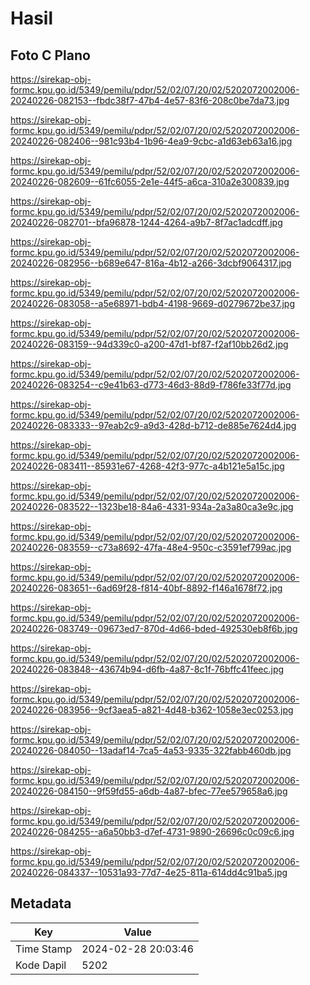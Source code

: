 # Hasil

## Foto C Plano

https://sirekap-obj-formc.kpu.go.id/5349/pemilu/pdpr/52/02/07/20/02/5202072002006-20240226-082153--fbdc38f7-47b4-4e57-83f6-208c0be7da73.jpg

https://sirekap-obj-formc.kpu.go.id/5349/pemilu/pdpr/52/02/07/20/02/5202072002006-20240226-082406--981c93b4-1b96-4ea9-9cbc-a1d63eb63a16.jpg

https://sirekap-obj-formc.kpu.go.id/5349/pemilu/pdpr/52/02/07/20/02/5202072002006-20240226-082609--61fc6055-2e1e-44f5-a6ca-310a2e300839.jpg

https://sirekap-obj-formc.kpu.go.id/5349/pemilu/pdpr/52/02/07/20/02/5202072002006-20240226-082701--bfa96878-1244-4264-a9b7-8f7ac1adcdff.jpg

https://sirekap-obj-formc.kpu.go.id/5349/pemilu/pdpr/52/02/07/20/02/5202072002006-20240226-082956--b689e647-816a-4b12-a266-3dcbf9064317.jpg

https://sirekap-obj-formc.kpu.go.id/5349/pemilu/pdpr/52/02/07/20/02/5202072002006-20240226-083058--a5e68971-bdb4-4198-9669-d0279672be37.jpg

https://sirekap-obj-formc.kpu.go.id/5349/pemilu/pdpr/52/02/07/20/02/5202072002006-20240226-083159--94d339c0-a200-47d1-bf87-f2af10bb26d2.jpg

https://sirekap-obj-formc.kpu.go.id/5349/pemilu/pdpr/52/02/07/20/02/5202072002006-20240226-083254--c9e41b63-d773-46d3-88d9-f786fe33f77d.jpg

https://sirekap-obj-formc.kpu.go.id/5349/pemilu/pdpr/52/02/07/20/02/5202072002006-20240226-083333--97eab2c9-a9d3-428d-b712-de885e7624d4.jpg

https://sirekap-obj-formc.kpu.go.id/5349/pemilu/pdpr/52/02/07/20/02/5202072002006-20240226-083411--85931e67-4268-42f3-977c-a4b121e5a15c.jpg

https://sirekap-obj-formc.kpu.go.id/5349/pemilu/pdpr/52/02/07/20/02/5202072002006-20240226-083522--1323be18-84a6-4331-934a-2a3a80ca3e9c.jpg

https://sirekap-obj-formc.kpu.go.id/5349/pemilu/pdpr/52/02/07/20/02/5202072002006-20240226-083559--c73a8692-47fa-48e4-950c-c3591ef799ac.jpg

https://sirekap-obj-formc.kpu.go.id/5349/pemilu/pdpr/52/02/07/20/02/5202072002006-20240226-083651--6ad69f28-f814-40bf-8892-f146a1678f72.jpg

https://sirekap-obj-formc.kpu.go.id/5349/pemilu/pdpr/52/02/07/20/02/5202072002006-20240226-083749--09673ed7-870d-4d66-bded-492530eb8f6b.jpg

https://sirekap-obj-formc.kpu.go.id/5349/pemilu/pdpr/52/02/07/20/02/5202072002006-20240226-083848--43674b94-d6fb-4a87-8c1f-76bffc41feec.jpg

https://sirekap-obj-formc.kpu.go.id/5349/pemilu/pdpr/52/02/07/20/02/5202072002006-20240226-083956--9cf3aea5-a821-4d48-b362-1058e3ec0253.jpg

https://sirekap-obj-formc.kpu.go.id/5349/pemilu/pdpr/52/02/07/20/02/5202072002006-20240226-084050--13adaf14-7ca5-4a53-9335-322fabb460db.jpg

https://sirekap-obj-formc.kpu.go.id/5349/pemilu/pdpr/52/02/07/20/02/5202072002006-20240226-084150--9f59fd55-a6db-4a87-bfec-77ee579658a6.jpg

https://sirekap-obj-formc.kpu.go.id/5349/pemilu/pdpr/52/02/07/20/02/5202072002006-20240226-084255--a6a50bb3-d7ef-4731-9890-26696c0c09c6.jpg

https://sirekap-obj-formc.kpu.go.id/5349/pemilu/pdpr/52/02/07/20/02/5202072002006-20240226-084337--10531a93-77d7-4e25-811a-614dd4c91ba5.jpg


## Metadata

| Key        | Value               |
| ---------- | ------------------- |
| Time Stamp | 2024-02-28 20:03:46 |
| Kode Dapil | 5202                |



